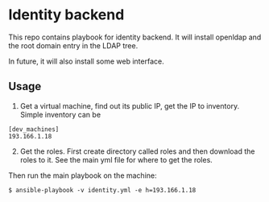 # Identity backend

This repo contains playbook for identity backend. It will install openldap and the root domain entry in the LDAP tree.

In future, it will also install some web interface.

## Usage

1. Get a virtual machine, find out its public IP, get the IP to inventory. Simple inventory can be
```
[dev_machines]
193.166.1.18
```
2. Get the roles. First create directory called roles and then download the roles to it. See the main yml file for where to get the roles.


Then run the main playbook on the machine:
```
$ ansible-playbook -v identity.yml -e h=193.166.1.18
```


